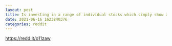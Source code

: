 ```yaml
--- 
layout: post 
title: Is investing in a range of individual stocks which simply show a general all-time uptrend a good enough investing strategy to start out? 
date: 2021-06-16 1623840376 
categories: reddit 
--- 
```

https://redd.it/o11zaw